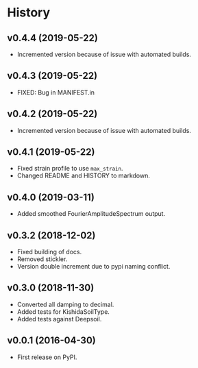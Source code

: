 # History

## v0.4.4 (2019-05-22)
- Incremented version because of issue with automated builds.

## v0.4.3 (2019-05-22)
- FIXED: Bug in MANIFEST.in

## v0.4.2 (2019-05-22)
- Incremented version because of issue with automated builds.

## v0.4.1 (2019-05-22)
- Fixed strain profile to use `max_strain`.
- Changed README and HISTORY to markdown.

## v0.4.0 (2019-03-11)
- Added smoothed FourierAmplitudeSpectrum output.

## v0.3.2 (2018-12-02)

- Fixed building of docs.
- Removed stickler.
- Version double increment due to pypi naming conflict.

## v0.3.0 (2018-11-30)
- Converted all damping to decimal.
- Added tests for KishidaSoilType.
- Added tests against Deepsoil.

## v0.0.1 (2016-04-30)
- First release on PyPI.
